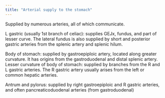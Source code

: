 ```yaml
---
title: "Arterial supply to the stomach"
---
```

Supplied by numerous arteries, all of which communicate.

L gastric (usually 1st branch of celiac): supplies GEJx, fundus, and part of lesser curve.
The lateral fundus is also supplied by short and posterior gastric arteries from the splenic artery and splenic hilum.

Body of stomach: supplied by gastroepiploic artery, located along greater curvature. It has origins from the gastroduodenal and distal splenic artery.
Lesser curvature of body of stomach: supplied by branches from the R and L gastric arteries. The R gastric artery usually arises from the left or common hepatic arteries. 

Antrum and pylorus: supplied by right gastroepiploic and R gastric arteries, and often pancreaticoduodenal arteries (from gastroduodenal)

